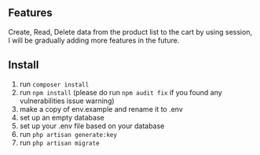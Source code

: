 ## Features

Create, Read, Delete data from the product list to the cart by using session, I will be gradually adding more features in the future.

## Install

1. run ```composer install``` </br>
2. run ```npm install``` (please do run ```npm audit fix``` if you found any vulnerabilities issue warning)</br>
3. make a copy of env.example and rename it to .env </br>
4. set up an empty database </br>
5. set up your .env file based on your database </br>
6. run ```php artisan generate:key``` </br>
7. run ```php artisan migrate``` </br>

